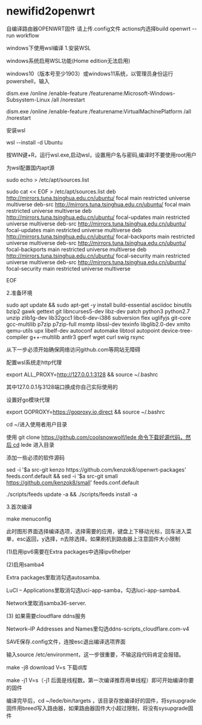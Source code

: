 # newifid2openwrt
自编译路由器OPENWRT固件 请上传.config文件 actions内选择build openwrt -- run workflow

windows下使用wsl编译
1.安装WSL

windows系统启用WSL功能(Home edition无法启用)

windows10（版本号至少1903）或windows11系统，以管理员身份运行powershell，输入

dism.exe /online /enable-feature /featurename:Microsoft-Windows-Subsystem-Linux /all /norestart

dism.exe /online /enable-feature /featurename:VirtualMachinePlatform /all /norestart

安装wsl

wsl --install -d Ubuntu

按WIN键+R，运行wsl.exe,启动wsl，设置用户名与密码,编译时不要使用root用户

为wsl配置国内apt源

sudo echo > /etc/apt/sources.list

sudo cat << EOF > /etc/apt/sources.list
deb http://mirrors.tuna.tsinghua.edu.cn/ubuntu/ focal main restricted universe multiverse
deb-src http://mirrors.tuna.tsinghua.edu.cn/ubuntu/ focal main restricted universe multiverse
deb http://mirrors.tuna.tsinghua.edu.cn/ubuntu/ focal-updates main restricted universe multiverse
deb-src http://mirrors.tuna.tsinghua.edu.cn/ubuntu/ focal-updates main restricted universe multiverse
deb http://mirrors.tuna.tsinghua.edu.cn/ubuntu/ focal-backports main restricted universe multiverse
deb-src http://mirrors.tuna.tsinghua.edu.cn/ubuntu/ focal-backports main restricted universe multiverse
deb http://mirrors.tuna.tsinghua.edu.cn/ubuntu/ focal-security main restricted universe multiverse
deb-src http://mirrors.tuna.tsinghua.edu.cn/ubuntu/ focal-security main restricted universe multiverse

EOF

2.准备环境

sudo apt update && sudo apt-get -y install build-essential asciidoc binutils bzip2 gawk gettext git libncurses5-dev libz-dev patch python3 python2.7 unzip zlib1g-dev lib32gcc1 libc6-dev-i386 subversion flex uglifyjs git-core gcc-multilib p7zip p7zip-full msmtp libssl-dev texinfo libglib2.0-dev xmlto qemu-utils upx libelf-dev autoconf automake libtool autopoint device-tree-compiler g++-multilib antlr3 gperf wget curl swig rsync

从下一步必须开始确保网络访问github.com等网站无障碍

配置wsl系统走http代理

export ALL_PROXY=http://127.0.0.1:3128 && source ~/.bashrc

其中127.0.0.1与3128端口换成你自己实际使用的

设置好go模块代理

export GOPROXY=https://goproxy.io,direct && source ~/.bashrc

cd ~/进入使用者用户目录

使用 git clone https://github.com/coolsnowwolf/lede 命令下载好源代码，然后 cd lede 进入目录

添加一些必须的软件源码

sed -i '$a src-git kenzo https://github.com/kenzok8/openwrt-packages' feeds.conf.default && sed -i '$a src-git small https://github.com/kenzok8/small' feeds.conf.default

./scripts/feeds update -a && ./scripts/feeds install -a

3.首次编译

make menuconfig

此时图形界面选择编译选项，选择需要的应用，键盘上下移动光标，回车进入菜单，esc返回，y选择，n去除选择。如果刷机到路由器上注意固件大小限制

(1)启用ipv6需要在Extra packages中选择ipv6helper

(2)启用samba4

Extra packages里取消勾选autosamba.

LuCI – Applications里取消勾选luci-app-samba，勾选luci-app-samba4.

Network里取消samba36-server.

(3) 如果需要cloudflare ddns服务

Network–IP Addresses and Names里勾选ddns-scripts_cloudflare.com-v4

SAVE保存.config文件，连按esc退出编译选项界面

输入source /etc/environment，这一步很重要，不输这段代码肯定会报错。

make -j8 download V=s 下载dl库

make -j1 V=s（-j1 后面是线程数。第一次编译推荐用单线程）即可开始编译你要的固件

编译完毕后，cd ~/lede/bin/targets ，该目录存放编译好的固件，将sysupgrade 固件用breed写入路由器，如果路由器固件大小超过限制，将没有sysupgrade固件
